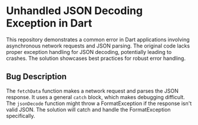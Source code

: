 # Unhandled JSON Decoding Exception in Dart

This repository demonstrates a common error in Dart applications involving asynchronous network requests and JSON parsing. The original code lacks proper exception handling for JSON decoding, potentially leading to crashes. The solution showcases best practices for robust error handling.

## Bug Description
The `fetchData` function makes a network request and parses the JSON response.  It uses a general `catch` block, which makes debugging difficult.  The `jsonDecode` function might throw a FormatException if the response isn't valid JSON.  The solution will catch and handle the FormatException specifically.